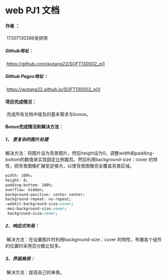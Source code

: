 # web PJ1 文档

#### 作者 ：

​	17307130286吴妍琪

##### Github地址：

​	https://github.com/wutang22/SOFT130002_pj1

##### Github Pages地址：

​	 https://wutang22.github.io/SOFT130002_pj1/



#### 项目完成情况：

​	完成所有文档中提及的基本需求与bonus。



#### Bonus完成情况和解决方法：

##### 	1、 更复杂的图片处理

​	解决方法：将图片设为背景图片，然后height设为0，调整width和padding-bottom的数值来实现固定比例裁剪。然后利用background-size：cover 的特性，把背景图像扩展至足够大，以使背景图像完全覆盖背景区域。

```css
width: 100%;
height: 0;
padding-bottom: 100%;
overflow: hidden;
background-position: center center;
background-repeat: no-repeat;
-webkit-background-size:cover;
-moz-background-size:cover;
 background-size:cover;
```

##### 	2、响应式布局：

​	解决方法：在设置图片时利用background-size：cover 的特性，布置各个组件的位置时采用百分数比较多。

##### 	3、界面美观：

​	解决方法：提高自己的审美。	




